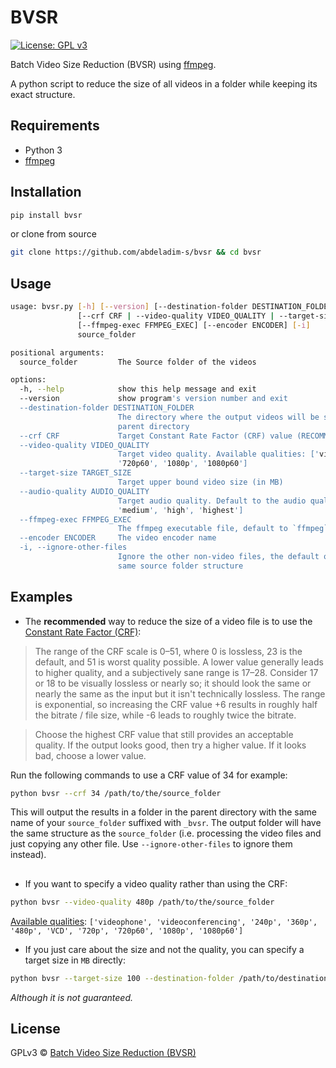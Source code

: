 # BVSR
[![License: GPL v3](https://img.shields.io/badge/License-GPLv3-blue.svg)](https://www.gnu.org/licenses/gpl-3.0)

Batch Video Size Reduction (BVSR) using [ffmpeg](https://ffmpeg.org).

A python script to reduce the size of all videos in a folder while keeping its exact structure.

## Requirements
+ Python 3
+ [ffmpeg](https://ffmpeg.org/download.html) 

## Installation
```bash
pip install bvsr
```
or clone from source
```bash
git clone https://github.com/abdeladim-s/bvsr && cd bvsr
```
##

## Usage
```bash
usage: bvsr.py [-h] [--version] [--destination-folder DESTINATION_FOLDER]
               [--crf CRF | --video-quality VIDEO_QUALITY | --target-size TARGET_SIZE] [--audio-quality AUDIO_QUALITY]
               [--ffmpeg-exec FFMPEG_EXEC] [--encoder ENCODER] [-i]
               source_folder

positional arguments:
  source_folder         The Source folder of the videos

options:
  -h, --help            show this help message and exit
  --version             show program's version number and exit
  --destination-folder DESTINATION_FOLDER
                        The directory where the output videos will be stored, default to the same folder name with `bvsr` suffix in the
                        parent directory
  --crf CRF             Target Constant Rate Factor (CRF) value (RECOMMENDED)[More info at: https://trac.ffmpeg.org/wiki/Encode/H.264]
  --video-quality VIDEO_QUALITY
                        Target video quality. Available qualities: ['videophone', 'videoconferencing', '240p', '360p', '480p', 'VCD', '720p',
                        '720p60', '1080p', '1080p60']
  --target-size TARGET_SIZE
                        Target upper bound video size (in MB)
  --audio-quality AUDIO_QUALITY
                        Target audio quality. Default to the audio quality of the source video. Available qualities: ['low', 'mid-range',
                        'medium', 'high', 'highest']
  --ffmpeg-exec FFMPEG_EXEC
                        The ffmpeg executable file, default to `ffmpeg`
  --encoder ENCODER     The video encoder name
  -i, --ignore-other-files
                        Ignore the other non-video files, the default operation is to copy the other files to the target folder to keep the
                        same source folder structure


```

## Examples

+ The **recommended** way to reduce the size of a video file is to use the [Constant Rate Factor (CRF)](https://trac.ffmpeg.org/wiki/Encode/H.264):
> The range of the CRF scale is 0–51, where 0 is lossless, 23 is the default, and 51 is worst quality possible. A lower value generally leads to higher quality, and a subjectively sane range is 17–28. Consider 17 or 18 to be visually lossless or nearly so; it should look the same or nearly the same as the input but it isn't technically lossless.
The range is exponential, so increasing the CRF value +6 results in roughly half the bitrate / file size, while -6 leads to roughly twice the bitrate.

>Choose the highest CRF value that still provides an acceptable quality. If the output looks good, then try a higher value. If it looks bad, choose a lower value.

Run the following commands to use a CRF value of 34 for example:
```bash
python bvsr --crf 34 /path/to/the/source_folder
```

This will output the results in a folder in the parent directory with the same name of your `source_folder` suffixed with `_bvsr`. 
The output folder will have the same structure as the `source_folder` (i.e. processing the video files and just copying any other file. Use `--ignore-other-files` to ignore them instead).

## 

+ If you want to specify a video quality rather than using the CRF:
```bash
python bvsr --video-quality 480p /path/to/the/source_folder
```
[Available qualities](https://en.wikipedia.org/wiki/Bit_rate): `['videophone', 'videoconferencing', '240p', '360p', '480p', 'VCD', '720p',
                        '720p60', '1080p', '1080p60']`

+ If you just care about the size and not the quality, you can specify a  target size in `MB` directly:
```bash
python bvsr --target-size 100 --destination-folder /path/to/destination_folder
```
_Although it is not guaranteed._ 

## License

GPLv3 © [Batch Video Size Reduction (BVSR)](https://github.com/abdeladim-s/bvsr)
